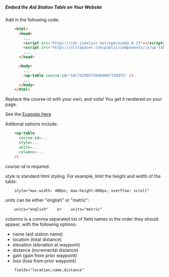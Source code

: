 ##### Embed the Aid Station Table on Your Website
Add in the following code:
```html
    <html>
      <head>
        ...
        <script src="https://cdn.jsdelivr.net/npm/vue@2.6.13"></script>
        <script src="https://ultrapacer.com/public/components/js/up-table.min.js"></script>
        ...
      </head>

      <body>
        ...
        <up-table course-id="5dc742995f5b9b0007339dfd" />
        ...
      </body>
    </html>
```
Replace the course-id with your own, and voila! You get it rendered on your
page.

See the [Example Here](/public/components/up-table-demo.html)

Addional options include:
```html
    <up-table
      course-id=...
      style=...
      units=...
      columns=...
    />
```
*course-id* is required.

*style* is standard html styling. For example, limit the height and width
of the table:
```html
    style="max-width: 400px; max-height:600px; overflow: scroll"
```

*units* can be either "english" or "metric":
```html
    units="english"    or    units="metric"
```

*columns* is a comma separated list of field names in the order they should
appear, with the following options:
  - name (aid station name)
  - location (total distance)
  - elevation (elevation at waypoint)
  - distance (incremental distance)
  - gain (gain from prior waypoint)
  - loss (loss from prior waypoint)
```html
    fields="location,name,distance"
```
